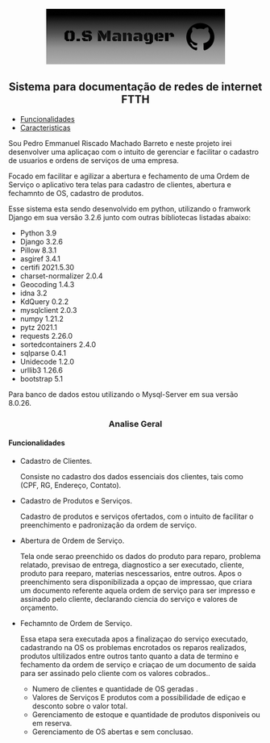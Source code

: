 <p align="center"> 
<img src="/img/Back.png" width="355" title=""><br>
  <!-- 355 X 110 px o logo --!>
<h2 align="center">Sistema para documentação de redes de internet FTTH</h2>
</p>

<!--ts-->
   * [Funcionalidades](#Funcionalidades)
   * [Caracteristicas](#Caracteristicas)
<!--te-->


<p>Sou Pedro Emmanuel Riscado Machado Barreto e neste projeto irei desenvolver uma aplicaçao com o intuito de gerenciar e facilitar o cadastro de usuarios e ordens de serviços de uma empresa.</p>
<p>Focado em facilitar e agilizar a abertura e fechamento de uma Ordem de Serviço o aplicativo tera telas para cadastro de clientes, abertura e fechamnto de OS, cadastro de produtos. </p>

Esse sistema esta sendo desenvolvido em python, utilizando o framwork Django em sua versão 3.2.6 junto com outras bibliotecas listadas abaixo:

* Python 3.9
* Django 3.2.6
* Pillow 8.3.1
* asgiref 3.4.1
* certifi 2021.5.30         
* charset-normalizer 2.0.4
* Geocoding 1.4.3
* idna 3.2
* KdQuery 0.2.2
* mysqlclient 2.0.3
* numpy 1.21.2
* pytz 2021.1
* requests 2.26.0
* sortedcontainers 2.4.0                                           
* sqlparse 0.4.1
* Unidecode 1.2.0
* urllib3 1.26.6
* bootstrap 5.1

<p>Para banco de dados estou utilizando o Mysql-Server em sua versão 8.0.26.</p>

<h3 align="center">Analise Geral</h3>

<h4>Funcionalidades</h4>

* Cadastro de Clientes.
    <p>Consiste no cadastro dos dados essenciais dos clientes, tais como (CPF, RG, Endereço, Contato).</p>
* Cadastro de Produtos e Serviços.
    <p>Cadastro de produtos e serviços ofertados, com o intuito de facilitar o preenchimento e padronização da ordem de serviço.</p>
* Abertura de Ordem de Serviço.
    <p>Tela onde serao preenchido os dados do produto para reparo, problema relatado, previsao de entrega, diagnostico a ser executado, cliente, produto para reeparo, materias nescessarios, entre outros. Apos o preenchimento sera disponibilizada a opçao de impressao, que criara um documento referente aquela ordem de serviço para ser impresso e assinado pelo cliente, declarando ciencia do serviço e valores de orçamento. <p/>
* Fechamnto de Ordem de Serviço.
    <p>Essa etapa sera executada apos a finalizaçao do serviço executado, cadastrando na OS os problemas encrotados os reparos realizados, produtos ultilizados entre outros tanto quanto a data de termino e fechamento da ordem de serviço e criaçao de um documento de saida para ser assinado pelo cliente com os valores cobrados..</p>

    
    * Numero de clientes e quantidade de OS geradas .
    * Valores de Serviços E produtos com a possibilidade de ediçao e desconto sobre o valor total.
    * Gerenciamento de estoque e quantidade de produtos disponiveis ou em reserva.
    * Gerenciamento de OS abertas e sem conclusao. 


